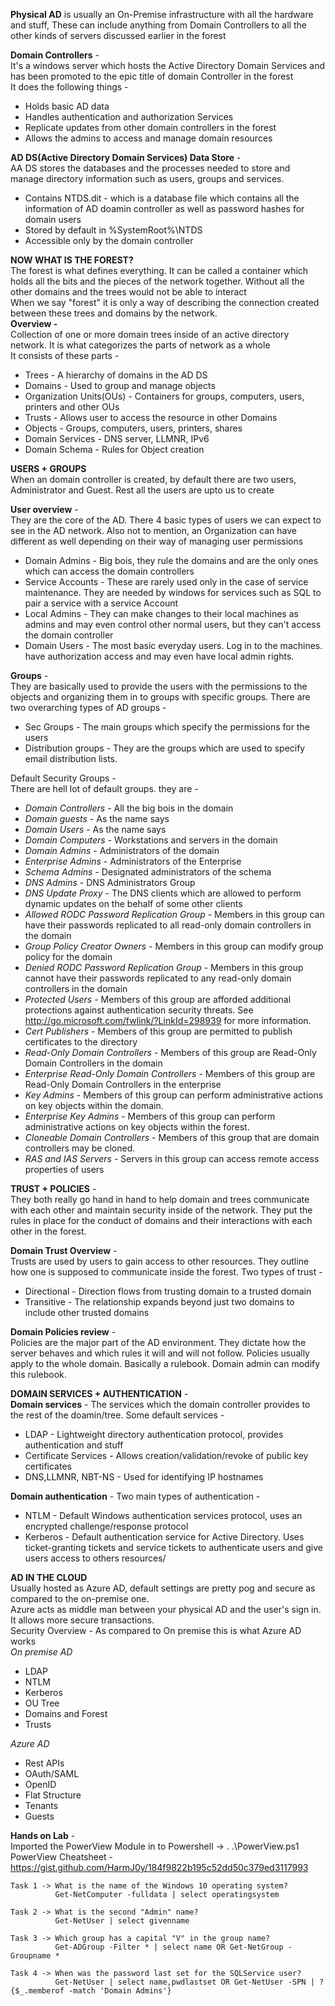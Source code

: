 **Physical AD** is usually an On-Premise infrastructure with all the hardware and stuff, These can include anything from Domain Controllers to all the other kinds of servers discussed earlier in the forest  

**Domain Controllers** -  
  It's a windows server which hosts the Active Directory Domain Services and has been promoted to the epic title of domain Controller in the forest  
    It does the following things -   
*   Holds basic AD data  
*    Handles authentication and authorization Services  
*    Replicate updates from other domain controllers in the forest  
*    Allows the admins to access and manage domain resources  

**AD DS(Active Directory Domain Services) Data Store** -  
  AA DS stores the databases and the processes needed to store and manage directory information such as users, groups and services.  
*    Contains NTDS.dit - which is a database file which contains all the information of AD doamin controller as well as password hashes for domain users  
*    Stored by default in %SystemRoot%\NTDS  
*    Accessible only by the domain controller  

**NOW WHAT IS THE FOREST?**  
The forest is what defines everything. It can be called a container which holds all the bits and the pieces of the network together. Without all the other domains and the trees would not be able to interact  
When we say "forest" it is only a way of describing the connection created between these trees and domains by the network.  
**Overview -**  
  Collection of one or more domain trees inside of an active directory network. It is what categorizes the parts of network as a whole  
  It consists of these parts -  
*    Trees - A hierarchy of domains in the AD DS  
*    Domains - Used to group and manage objects  
*    Organization Units(OUs) - Containers for groups, computers, users, printers and other OUs  
*    Trusts - Allows user to access the resource in other Domains  
*    Objects - Groups, computers, users, printers, shares  
*    Domain Services - DNS server, LLMNR, IPv6  
*    Domain Schema - Rules for Object creation  

**USERS + GROUPS**  
When an domain controller is created, by default there are two users, Administrator and Guest. Rest all the users are upto us to create  

**User overview** -  
  They are the core of the AD. There 4 basic types of users we can expect to see in the AD network. Also not to mention, an Organization can have different as well depending on their way of managing user permissions  
*    Domain Admins - Big bois, they rule the domains and are the only ones which can access the domain controllers
*    Service Accounts - These are rarely used only in the case of service maintenance. They are needed by windows for services such as SQL to pair a service with a service Account
*    Local Admins - They can make changes to their local machines as admins and may even control other normal users, but they can't access the domain controller
*    Domain Users - The most basic everyday users. Log in to the machines. have authorization access and may even have local admin rights.

**Groups** -  
  They are basically used to provide the users with the permissions to the objects and organizing them in to groups with specific groups. There are two overarching types of AD groups -  
*  Sec Groups - The main groups which specify the permissions for the users  
*  Distribution groups - They are the groups which are used to specify email distribution lists.  

  Default Security Groups -   
    There are hell lot of default groups. they are -
*    _Domain Controllers_ - All the big bois in the domain
*    _Domain guests_ - As the name says
*    _Domain Users_ - As the name says
*    _Domain Computers_ - Workstations and servers in the domain
*    _Domain Admins_ - Administrators of the domain
*    _Enterprise Admins_ - Administrators of the Enterprise
*    _Schema Admins_ - Designated administrators of the schema
*    _DNS Admins_ - DNS Administrators Group
*    _DNS Update Proxy_ - The DNS clients which are allowed to perform dynamic updates on the behalf of some other clients
*    _Allowed RODC Password Replication Group_ - Members in this group can have their passwords replicated to all read-only domain controllers in the domain
*    _Group Policy Creator Owners_ - Members in this group can modify group policy for the domain
*    _Denied RODC Password Replication Group_ - Members in this group cannot have their passwords replicated to any read-only domain controllers in the domain
*    _Protected Users_ - Members of this group are afforded additional protections against authentication security threats. See http://go.microsoft.com/fwlink/?LinkId=298939 for more information.
*    _Cert Publishers_ - Members of this group are permitted to publish certificates to the directory
*    _Read-Only Domain Controllers_ - Members of this group are Read-Only Domain Controllers in the domain
*    _Enterprise Read-Only Domain Controllers_ - Members of this group are Read-Only Domain Controllers in the enterprise
*    _Key Admins_ - Members of this group can perform administrative actions on key objects within the domain.
*    _Enterprise Key Admins_ - Members of this group can perform administrative actions on key objects within the forest.
*    _Cloneable Domain Controllers_ - Members of this group that are domain controllers may be cloned.
*    _RAS and IAS Servers_ - Servers in this group can access remote access properties of users

**TRUST + POLICIES** -  
They both really go hand in hand to help domain and trees communicate with each other and maintain security inside of the network. They put the rules in place for the conduct of domains and their interactions with each other in the forest.

  **Domain Trust Overview** -  
    Trusts are used by users to gain access to other resources. They outline how one is supposed to communicate inside the forest. Two types of trust -  
  *    Directional - Direction flows from trusting domain to a trusted domain
  *    Transitive - The relationship expands beyond just two domains to include other trusted domains  
  
  **Domain Policies review** -  
    Policies are the major part of the AD environment. They dictate how the server behaves and which rules it will and will not follow. Policies usually apply to the whole domain. Basically a rulebook. Domain admin can modify this rulebook.

**DOMAIN SERVICES + AUTHENTICATION** -  
  **Domain services** -  The services which the domain controller provides to the rest of the doamin/tree. Some default services -
*    LDAP - Lightweight directory authentication protocol, provides authentication and stuff
*    Certificate Services - Allows creation/validation/revoke of public key certificates
*    DNS,LLMNR, NBT-NS - Used for identifying IP hostnames
  
  **Domain authentication** - Two main types of authentication -  
*    NTLM - Default Windows authentication services protocol, uses an encrypted challenge/response protocol
*    Kerberos - Default authentication service for Active Directory. Uses ticket-granting tickets and service tickets to authenticate users and give users access to others resources/

**AD IN THE CLOUD**  
  Usually hosted as Azure AD, default settings are pretty pog and secure as compared to the on-premise one.  
  Azure acts as middle man between your physical AD and the user's sign in. It allows more secure transactions.  
  Security Overview - As compared to On premise this is what Azure AD works  
  _On premise AD_  
  *    LDAP
  *    NTLM
  *    Kerberos
  *    OU Tree
  *    Domains and Forest
  *    Trusts
    
  _Azure AD_
  *    Rest APIs
  *    OAuth/SAML
  *    OpenID
  *    Flat Structure
  *    Tenants
  *    Guests

**Hands on Lab** -  
  Imported the PowerView Module in to Powershell -> . .\PowerView.ps1  
    PowerView Cheatsheet - https://gist.github.com/HarmJ0y/184f9822b195c52dd50c379ed3117993

  ``` 
  Task 1 -> What is the name of the Windows 10 operating system?  
            Get-NetComputer -fulldata | select operatingsystem  
  ```
  ```
  Task 2 -> What is the second "Admin" name?  
            Get-NetUser | select givenname  
  ```
  ```
  Task 3 -> Which group has a capital "V" in the group name?  
            Get-ADGroup -Filter * | select name OR Get-NetGroup -Groupname * 
  ```
  ```
  Task 4 -> When was the password last set for the SQLService user?  
            Get-NetUser | select name,pwdlastset OR Get-NetUser -SPN | ?{$_.memberof -match 'Domain Admins'}  
  ```
